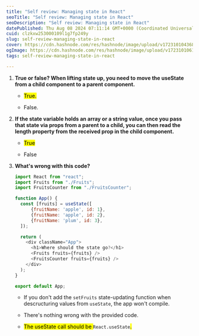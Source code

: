 ```yaml
---
title: "Self review: Managing state in React"
seoTitle: "Self review: Managing state in React"
seoDescription: "Self review: Managing state in React"
datePublished: Thu Aug 08 2024 07:11:14 GMT+0000 (Coordinated Universal Time)
cuid: clzkxw253000109l1g7fp249y
slug: self-review-managing-state-in-react
cover: https://cdn.hashnode.com/res/hashnode/image/upload/v1723101043689/fa1f8c00-7e49-40cc-b44c-9cc51716e440.png
ogImage: https://cdn.hashnode.com/res/hashnode/image/upload/v1723101061129/43895a38-9b76-452e-8760-76b03f148ab3.png
tags: self-review-managing-state-in-react

---
```


1. **True or false? When lifting state up, you need to move the useState from a child component to a parent component.**
    
    * <mark>True.</mark>
        
    * False.
        
2. **If the state variable holds an array or a string value, once you pass that state via props from a parent to a child, you can then read the length property from the received prop in the child component.**
    
    * <mark>True</mark>
        
    * False
        
3. **What's wrong with this code?**
    
    ```javascript
    import React from "react";
    import Fruits from "./Fruits";
    import FruitsCounter from "./FruitsCounter";
    
    function App() {
      const [fruits] = useState([
          {fruitName: 'apple', id: 1},
          {fruitName: 'apple', id: 2},
          {fruitName: 'plum', id: 3},
      ]);
    
      return (
        <div className="App">
          <h1>Where should the state go?</h1>
          <Fruits fruits={fruits} />
          <FruitsCounter fruits={fruits} />
        </div>
      );
    }
    
    export default App;
    ```
    
    * If you don't add the `setFruits` state-updating function when descructuring values from `useState`, the app won't compile.
        
    * There's nothing wrong with the provided code.
        
    * <mark>The useState call should be </mark> `React.useState`<mark>.</mark>